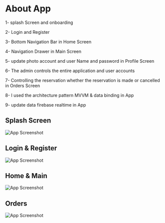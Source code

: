 
# About App

1- splash Screen and onboarding

2- Login and Register

3- Bottom Navigation Bar in Home Screen

4- Navigation Drawer in Main Screen

5- update photo account and user Name and password in Profile Screen

6- The admin controls the entire application and user accounts

7- Controlling the reservation whether the reservation is made or cancelled in Orders Screen

8- I used the architecture pattern MVVM & data binding in App

9- update data firebase realtime in App


## Splash Screen

![App Screenshot](https://i.postimg.cc/C151kdV5/ss.jpg)

## Login & Register

![App Screenshot](https://i.postimg.cc/vH2dxXZr/ss2.jpg)

## Home & Main

![App Screenshot](https://i.postimg.cc/Pfc4LwkL/ss3.jpg)

## Orders

![App Screenshot](https://i.postimg.cc/XJts0Gjy/ss4.jpg)
